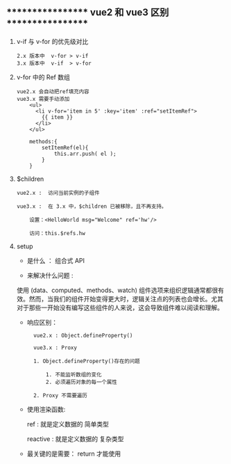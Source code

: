 ## **************** vue2 和 vue3 区别  ****************

1. 	v-if 与 v-for 的优先级对比

		2.x 版本中  v-for > v-if
		3.x 版本中  v-if  > v-for

2. 	v-for 中的 Ref 数组

		vue2.x 会自动把ref填充内容
		vue3.x 需要手动添加
			<ul>
		      <li v-for='item in 5' :key='item' :ref="setItemRef">
		        {{ item }}
		      </li>
		    </ul>

		    methods:{
		    	setItemRef(el){
		    		this.arr.push( el );
		    	}
			}

3. 	$children 

		vue2.x :  访问当前实例的子组件

		vue3.x :  在 3.x 中，$children 已被移除，且不再支持。

			设置：<HelloWorld msg="Welcome" ref='hw'/>

			访问：this.$refs.hw 

4. setup
	
	- 是什么 ： 
	组合式 API

	- 来解决什么问题 :  
	
	使用 (data、computed、methods、watch) 组件选项来组织逻辑通常都很有效。然而，当我们的组件开始变得更大时，逻辑关注点的列表也会增长。尤其对于那些一开始没有编写这些组件的人来说，这会导致组件难以阅读和理解。


	- 响应区别： 

			vue2.x : Object.defineProperty()

			vue3.x : Proxy 

			1. Object.defineProperty()存在的问题

				1. 不能监听数组的变化
				2. 必须遍历对象的每一个属性

			2. Proxy 不需要遍历

	- 使用渲染函数:

		ref  :  就是定义数据的    		简单类型

		reactive  :  就是定义数据的  	复杂类型

	- 最关键的是需要： return 才能使用








